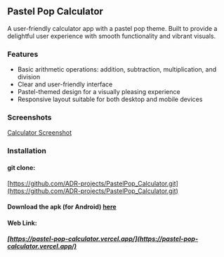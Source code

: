 
## Pastel Pop Calculator

A user-friendly calculator app with a pastel pop theme. Built to provide a delightful user experience with smooth functionality and vibrant visuals.

### Features

- Basic arithmetic operations: addition, subtraction, multiplication, and division
- Clear and user-friendly interface
- Pastel-themed design for a visually pleasing experience
- Responsive layout suitable for both desktop and mobile devices

### Screenshots

[Calculator Screenshot](https://github.com/ADR-projects/PastelPop_Calculator/blob/main/Calculator_ScreenShot.png)

### Installation

#### git clone:
[https://github.com/ADR-projects/PastelPop_Calculator.git](https://github.com/ADR-projects/PastelPop_Calculator.git)

#### Download the apk (for Android) [here](https://github.com/ADR-projects/PastelPop_Calculator/blob/main/adr-PastelPop-Calculator.apk)

#### Web Link: 
##### [https://pastel-pop-calculator.vercel.app/](https://pastel-pop-calculator.vercel.app/)

